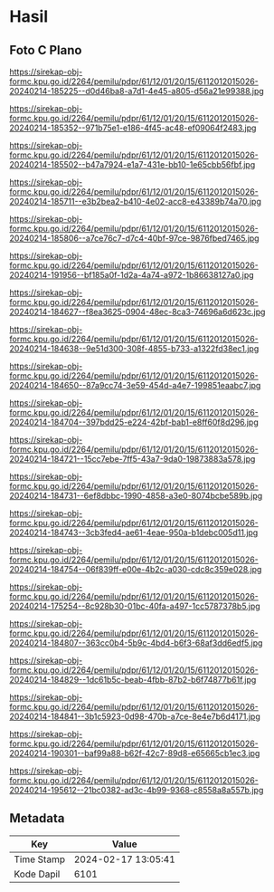 # Hasil

## Foto C Plano

https://sirekap-obj-formc.kpu.go.id/2264/pemilu/pdpr/61/12/01/20/15/6112012015026-20240214-185225--d0d46ba8-a7d1-4e45-a805-d56a21e99388.jpg

https://sirekap-obj-formc.kpu.go.id/2264/pemilu/pdpr/61/12/01/20/15/6112012015026-20240214-185352--971b75e1-e186-4f45-ac48-ef09064f2483.jpg

https://sirekap-obj-formc.kpu.go.id/2264/pemilu/pdpr/61/12/01/20/15/6112012015026-20240214-185502--b47a7924-e1a7-431e-bb10-1e65cbb56fbf.jpg

https://sirekap-obj-formc.kpu.go.id/2264/pemilu/pdpr/61/12/01/20/15/6112012015026-20240214-185711--e3b2bea2-b410-4e02-acc8-e43389b74a70.jpg

https://sirekap-obj-formc.kpu.go.id/2264/pemilu/pdpr/61/12/01/20/15/6112012015026-20240214-185806--a7ce76c7-d7c4-40bf-97ce-9876fbed7465.jpg

https://sirekap-obj-formc.kpu.go.id/2264/pemilu/pdpr/61/12/01/20/15/6112012015026-20240214-191956--bf185a0f-1d2a-4a74-a972-1b86638127a0.jpg

https://sirekap-obj-formc.kpu.go.id/2264/pemilu/pdpr/61/12/01/20/15/6112012015026-20240214-184627--f8ea3625-0904-48ec-8ca3-74696a6d623c.jpg

https://sirekap-obj-formc.kpu.go.id/2264/pemilu/pdpr/61/12/01/20/15/6112012015026-20240214-184638--9e51d300-308f-4855-b733-a1322fd38ec1.jpg

https://sirekap-obj-formc.kpu.go.id/2264/pemilu/pdpr/61/12/01/20/15/6112012015026-20240214-184650--87a9cc74-3e59-454d-a4e7-199851eaabc7.jpg

https://sirekap-obj-formc.kpu.go.id/2264/pemilu/pdpr/61/12/01/20/15/6112012015026-20240214-184704--397bdd25-e224-42bf-bab1-e8ff60f8d296.jpg

https://sirekap-obj-formc.kpu.go.id/2264/pemilu/pdpr/61/12/01/20/15/6112012015026-20240214-184721--15cc7ebe-7ff5-43a7-9da0-19873883a578.jpg

https://sirekap-obj-formc.kpu.go.id/2264/pemilu/pdpr/61/12/01/20/15/6112012015026-20240214-184731--6ef8dbbc-1990-4858-a3e0-8074bcbe589b.jpg

https://sirekap-obj-formc.kpu.go.id/2264/pemilu/pdpr/61/12/01/20/15/6112012015026-20240214-184743--3cb3fed4-ae61-4eae-950a-b1debc005d11.jpg

https://sirekap-obj-formc.kpu.go.id/2264/pemilu/pdpr/61/12/01/20/15/6112012015026-20240214-184754--06f839ff-e00e-4b2c-a030-cdc8c359e028.jpg

https://sirekap-obj-formc.kpu.go.id/2264/pemilu/pdpr/61/12/01/20/15/6112012015026-20240214-175254--8c928b30-01bc-40fa-a497-1cc5787378b5.jpg

https://sirekap-obj-formc.kpu.go.id/2264/pemilu/pdpr/61/12/01/20/15/6112012015026-20240214-184807--363cc0b4-5b9c-4bd4-b6f3-68af3dd6edf5.jpg

https://sirekap-obj-formc.kpu.go.id/2264/pemilu/pdpr/61/12/01/20/15/6112012015026-20240214-184829--1dc61b5c-beab-4fbb-87b2-b6f74877b61f.jpg

https://sirekap-obj-formc.kpu.go.id/2264/pemilu/pdpr/61/12/01/20/15/6112012015026-20240214-184841--3b1c5923-0d98-470b-a7ce-8e4e7b6d4171.jpg

https://sirekap-obj-formc.kpu.go.id/2264/pemilu/pdpr/61/12/01/20/15/6112012015026-20240214-190301--baf99a88-b62f-42c7-89d8-e65665cb1ec3.jpg

https://sirekap-obj-formc.kpu.go.id/2264/pemilu/pdpr/61/12/01/20/15/6112012015026-20240214-195612--21bc0382-ad3c-4b99-9368-c8558a8a557b.jpg


## Metadata

| Key        | Value               |
| ---------- | ------------------- |
| Time Stamp | 2024-02-17 13:05:41 |
| Kode Dapil | 6101                |



